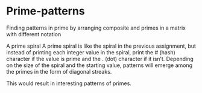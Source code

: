# Prime-patterns
Finding patterns in prime by arranging composite and primes in a matrix with different notation

A prime spiral
A prime spiral is like the spiral in the previous assignment, but instead of printing each
integer value in the spiral, print the # (hash) character if the value is prime and the
. (dot) character if it isn’t. Depending on the size of the spiral and the starting value,
patterns will emerge among the primes in the form of diagonal streaks.

This would result in interesting patterns of primes.
